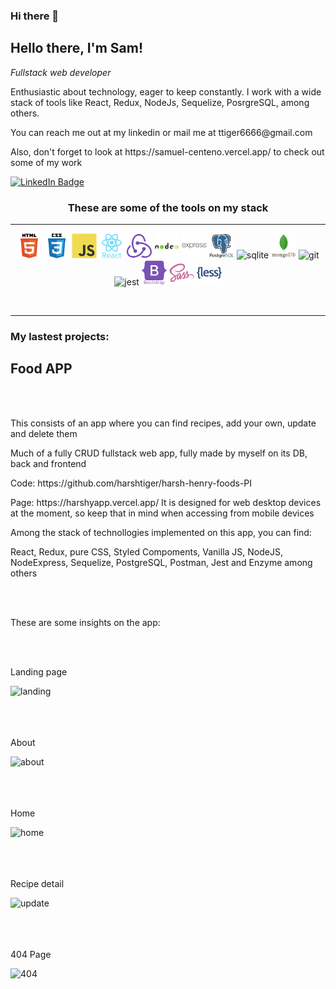 ### Hi there 👋

<h2> Hello  there, I'm Sam!  </h2>
<p><em>Fullstack web developer</em></p>

<p>Enthusiastic about technology, eager to keep constantly. I work with a wide stack of tools like React, Redux, NodeJs, Sequelize, PosrgreSQL, among others. </p>
<p>You can reach me out at my linkedin or mail me at ttiger6666@gmail.com</p>
Also, don't forget to look at https://samuel-centeno.vercel.app/ to check out some of my work


[![LinkedIn Badge](https://img.shields.io/badge/LinkedIn-Profile-informational?style=flat&logo=linkedin&logoColor=white&color=0D76A8)](https://www.linkedin.com/in/samuel-ricardo-centeno-21a4aa214/)

<h3 align="center">These are some of the tools on my stack</h3>

---

<p align="center">
<img src="https://raw.githubusercontent.com/devicons/devicon/master/icons/html5/html5-original-wordmark.svg" alt="html5" width="40" height="40"/>
<img src="https://raw.githubusercontent.com/devicons/devicon/master/icons/css3/css3-original-wordmark.svg" alt="css3" width="40" height="40"/>
<img src="https://raw.githubusercontent.com/devicons/devicon/master/icons/javascript/javascript-original.svg" alt="javascript" width="40" height="40"/>

<img src="https://raw.githubusercontent.com/devicons/devicon/master/icons/react/react-original-wordmark.svg" alt="react" width="40" height="40"/>
<img src="https://raw.githubusercontent.com/devicons/devicon/master/icons/redux/redux-original.svg" alt="redux" width="40" height="40"/>
<img src="https://raw.githubusercontent.com/devicons/devicon/master/icons/nodejs/nodejs-original-wordmark.svg" alt="nodejs" width="40" height="40"/>
<img src="https://raw.githubusercontent.com/devicons/devicon/master/icons/express/express-original-wordmark.svg" alt="express" width="40" height="40"/>
<img src="https://raw.githubusercontent.com/devicons/devicon/master/icons/postgresql/postgresql-original-wordmark.svg" alt="postgresql" width="40" height="40"/>
<img src="https://www.vectorlogo.zone/logos/sqlite/sqlite-icon.svg" alt="sqlite" width="40" height="40"/>
<img src="https://raw.githubusercontent.com/devicons/devicon/master/icons/mongodb/mongodb-original-wordmark.svg" alt="mongodb" width="40" height="40"/>
<img src="https://www.vectorlogo.zone/logos/git-scm/git-scm-icon.svg" alt="git" width="40" height="40"/>
<img src="https://www.vectorlogo.zone/logos/jestjsio/jestjsio-icon.svg" alt="jest" width="40" height="40"/>
<img src="https://raw.githubusercontent.com/devicons/devicon/master/icons/bootstrap/bootstrap-plain-wordmark.svg" alt="bootstrap" width="40" height="40"/>
<img src="https://raw.githubusercontent.com/devicons/devicon/master/icons/sass/sass-original.svg" alt="sass" width="40" height="40"/> 
<img src="https://raw.githubusercontent.com/devicons/devicon/master/icons/less/less-plain-wordmark.svg" alt="less" width="40" height="40"/> 

</p>
<p>&nbsp;</p>






<hr>

### My lastest projects: 

<h2> Food APP </h2>
<br></br>
<p> This consists of an app where you can find recipes, add your own, update and delete them </p>
<p> Much of a fully  CRUD fullstack web app, fully made by myself on its  DB, back and frontend </p>
<p> Code: https://github.com/harshtiger/harsh-henry-foods-PI </p>
<p> Page: https://harshyapp.vercel.app/ It is designed for web desktop devices at the moment, so keep that in mind when accessing from mobile devices </p>
<p>Among the stack of technollogies implemented on this app, you can find: </p>
<p>React, Redux, pure CSS, Styled Compoments, Vanilla JS, NodeJS, NodeExpress, Sequelize, PostgreSQL, Postman, Jest and Enzyme among others </p>
<br></br>
<p>These are some insights on the app: </p>
<br></br>
<p> Landing page </p>
<img src="https://i.ibb.co/ZSCB8JS/landing.jpg" alt="landing" border="0">
<br></br>
<br></br>
<p> About</p>
<img src="https://i.ibb.co/cTH6msb/about.jpg" alt="about" border="0">
<br></br>
<br></br>
<p> Home </p>
<img src="https://i.ibb.co/NCxczgh/home.jpg" alt="home" border="0">
<br></br>
<br></br>
<p> Recipe detail </p>
<img src="https://i.ibb.co/GQrH4Nj/update.jpg" alt="update" border="0">
<br></br>
<br></br>
<p>404 Page  </p>
<img src="https://i.ibb.co/9V38CjG/404.jpg" alt="404" border="0">
